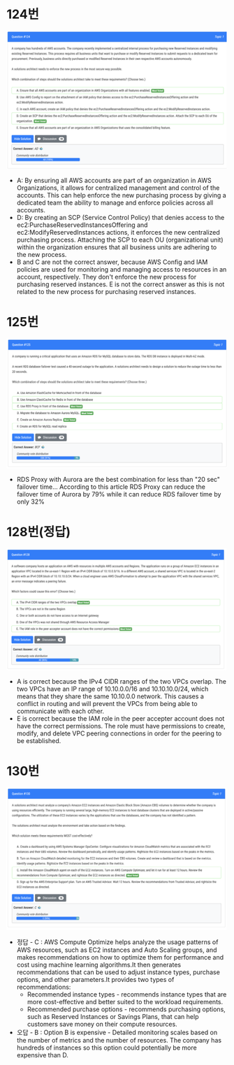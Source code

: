 # 124번

![image-20240101141828965](images/20240101_examtopic_sap_121-130/image-20240101141828965.png)

- A: By ensuring all AWS accounts are part of an organization in AWS Organizations, it allows for centralized management and control of the accounts. This can help enforce the new purchasing process by giving a dedicated team the ability to manage and enforce policies across all accounts. 
- D: By creating an SCP (Service Control Policy) that denies access to the ec2:PurchaseReservedInstancesOffering and ec2:ModifyReservedInstances actions, it enforces the new centralized purchasing process. Attaching the SCP to each OU (organizational unit) within the organization ensures that all business units are adhering to the new process. 
- B and C are not the correct answer, because AWS Config and IAM policies are used for monitoring and managing access to resources in an account, respectively. They don't enforce the new process for purchasing reserved instances. E is not the correct answer as this is not related to the new process for purchasing reserved instances.

# 125번

![image-20240101142149697](images/20240101_examtopic_sap_121-130/image-20240101142149697.png)

- RDS Proxy with Aurora are the best combination for less than "20 sec" failover time... According to this article RDS Proxy can reduce the failover time of Aurora by 79% while it can reduce RDS failover time by only 32%

# 128번(정답)

![image-20240101144136637](images/20240101_examtopic_sap_121-130/image-20240101144136637.png)

- A is correct because the IPv4 CIDR ranges of the two VPCs overlap. The two VPCs have an IP range of 10.10.0.0/16 and 10.10.10.0/24, which means that they share the same 10.10.0.0 network. This causes a conflict in routing and will prevent the VPCs from being able to communicate with each other. 
- E is correct because the IAM role in the peer accepter account does not have the correct permissions. The role must have permissions to create, modify, and delete VPC peering connections in order for the peering to be established.

# 130번

![image-20240101144616462](images/20240101_examtopic_sap_121-130/image-20240101144616462.png)

- 정답 - C : AWS Compute Optimize helps analyze the usage patterns of AWS resources, such as EC2 instances and Auto Scaling groups, and makes recommendations on how to optimize them for performance and cost using machine learning algorithms.It then generates recommendations that can be used to adjust instance types, purchase options, and other parameters.It provides two types of recommendations: 
  - Recommended instance types - recommends instance types that are more cost-effective and better suited to the workload requirements. 
  - Recommended purchase options - recommends purchasing options, such as Reserved Instances or Savings Plans, that can help customers save money on their compute resources.
- 오답 - B : Option B is expensive - Detailed monitoring scales based on the number of metrics and the number of resources. The company has hundreds of instances so this option could potentially be more expensive than D.